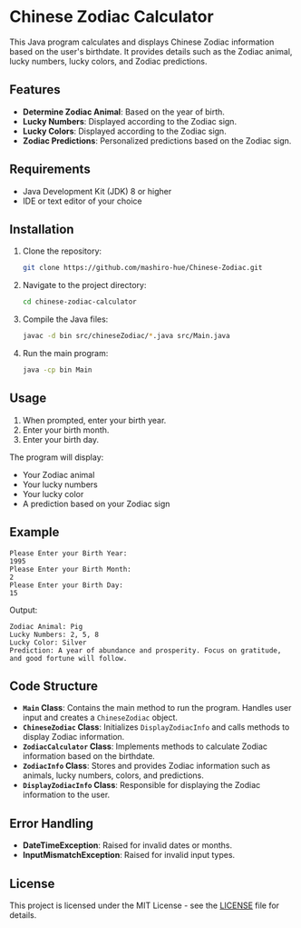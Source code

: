 # Chinese Zodiac Calculator

This Java program calculates and displays Chinese Zodiac information based on the user's birthdate. It provides details such as the Zodiac animal, lucky numbers, lucky colors, and Zodiac predictions.

## Features

- **Determine Zodiac Animal**: Based on the year of birth.
- **Lucky Numbers**: Displayed according to the Zodiac sign.
- **Lucky Colors**: Displayed according to the Zodiac sign.
- **Zodiac Predictions**: Personalized predictions based on the Zodiac sign.

## Requirements

- Java Development Kit (JDK) 8 or higher
- IDE or text editor of your choice

## Installation

1. Clone the repository:
   ```bash
   git clone https://github.com/mashiro-hue/Chinese-Zodiac.git
   ```

2. Navigate to the project directory:
   ```bash
   cd chinese-zodiac-calculator
   ```

3. Compile the Java files:
   ```bash
   javac -d bin src/chineseZodiac/*.java src/Main.java
   ```

4. Run the main program:
   ```bash
   java -cp bin Main
   ```

## Usage

1. When prompted, enter your birth year.
2. Enter your birth month.
3. Enter your birth day.

The program will display:
- Your Zodiac animal
- Your lucky numbers
- Your lucky color
- A prediction based on your Zodiac sign

## Example

```
Please Enter your Birth Year: 
1995
Please Enter your Birth Month: 
2
Please Enter your Birth Day: 
15
```

Output:
```
Zodiac Animal: Pig
Lucky Numbers: 2, 5, 8
Lucky Color: Silver
Prediction: A year of abundance and prosperity. Focus on gratitude, and good fortune will follow.
```

## Code Structure

- **`Main` Class**: Contains the main method to run the program. Handles user input and creates a `ChineseZodiac` object.
- **`ChineseZodiac` Class**: Initializes `DisplayZodiacInfo` and calls methods to display Zodiac information.
- **`ZodiacCalculator` Class**: Implements methods to calculate Zodiac information based on the birthdate.
- **`ZodiacInfo` Class**: Stores and provides Zodiac information such as animals, lucky numbers, colors, and predictions.
- **`DisplayZodiacInfo` Class**: Responsible for displaying the Zodiac information to the user.

## Error Handling

- **DateTimeException**: Raised for invalid dates or months.
- **InputMismatchException**: Raised for invalid input types.

## License

This project is licensed under the MIT License - see the [LICENSE](LICENSE) file for details.
```
